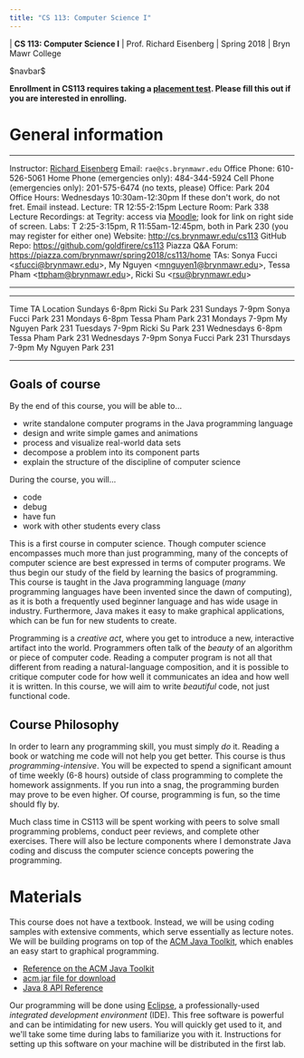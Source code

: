 ```yaml
---
title: "CS 113: Computer Science I"
---
```


<div id="header">

| **CS 113: Computer Science I**
| Prof. Richard Eisenberg
| Spring 2018
| Bryn Mawr College

</div>

\$navbar\$

**Enrollment in CS113 requires taking a [placement test](placement.html). Please fill
this out if you are interested in enrolling.**

General information
===================

<div id="info_table">

----------------------         -----------------------------------------------------------------------------------------------------------------------------------------
Instructor:                    [Richard Eisenberg](http://cs.brynmawr.edu/~rae)
Email:                         `rae@cs.brynmawr.edu`
Office Phone:                  610-526-5061
Home Phone (emergencies only): 484-344-5924
Cell Phone (emergencies only): 201-575-6474 (no texts, please)
Office:                        Park 204
Office Hours:                  Wednesdays 10:30am-12:30pm
                               If these don't work, do not fret. Email instead.
<span class="strut" />
Lecture:                       TR 12:55-2:15pm
Lecture Room:                  Park 338
Lecture Recordings:            at Tegrity: access via [Moodle](https://moodle.brynmawr.edu/course/view.php?id=1070); look for link on right side of screen.
Labs:                          T 2:25-3:15pm, R 11:55am-12:45pm, both in Park 230 (you may register for either one)
Website:                       <http://cs.brynmawr.edu/cs113>
GitHub Repo:                   <https://github.com/goldfirere/cs113>
Piazza Q&A Forum:              <https://piazza.com/brynmawr/spring2018/cs113/home>
TAs:                           Sonya Fucci \<<sfucci@brynmawr.edu>\>, My Nguyen \<<mnguyen1@brynmawr.edu>\>, Tessa Pham \<<ttpham@brynmawr.edu>\>, Ricki Su \<<rsu@brynmawr.edu>\>
----------------------         -----------------------------------------------------------------------------------------------------------------------------------------

</div>
<div id="ta_hours">

--------------------           ------------------------------     ----------------------
Time                           TA                                 Location
Sundays 6-8pm                  Ricki Su                           Park 231
Sundays 7-9pm                  Sonya Fucci                        Park 231
Mondays 6-8pm                  Tessa Pham                         Park 231
Mondays 7-9pm                  My Nguyen                          Park 231
Tuesdays 7-9pm                 Ricki Su                           Park 231
Wednesdays 6-8pm               Tessa Pham                         Park 231
Wednesdays 7-9pm               Sonya Fucci                        Park 231
Thursdays 7-9pm                My Nguyen                          Park 231
--------------------           ------------------------------     ----------------------
</div>

Goals of course
---------------

<div id="goals">

By the end of this course, you will be able to...

* write standalone computer programs in the Java programming language
* design and write simple games and animations
* process and visualize real-world data sets
* decompose a problem into its component parts
* explain the structure of the discipline of computer science

During the course, you will...

* code
* debug
* have fun
* work with other students every class

</div>

This is a first course in computer science. Though computer science encompasses
much more than just programming, many of the concepts of computer science are
best expressed in terms of computer programs. We thus begin our study of the
field by learning the basics of programming. This course is taught in the Java
programming language (*many* programming languages have been invented since
the dawn of computing), as it is both a frequently used beginner language
and has wide usage in industry. Furthermore, Java makes it easy to make
graphical applications, which can be fun for new students to create.

Programming is a *creative act*, where you get to introduce a new, interactive
artifact into the world. Programmers often talk of the *beauty* of an algorithm
or piece of computer code. Reading a computer program is not all that different
from reading a natural-language composition, and it is possible to critique
computer code for how well it communicates an idea and how well it is written.
In this course, we will aim to write *beautiful* code, not just functional code.

Course Philosophy
-----------------

In order to learn any programming skill, you must simply *do* it. Reading a book
or watching me code will not help you get better. This course is thus
*programming-intensive*. You will be expected to spend a significant amount of
time weekly (6-8 hours) outside of class programming to complete the homework
assignments. If you run into a snag, the programming burden may prove to be
even higher. Of course, programming is fun, so the time should fly by.

Much class time in CS113 will be spent working with peers to solve small
programming problems, conduct peer reviews, and complete other exercises.
There will also be lecture components where I demonstrate Java coding and
discuss the computer science concepts powering the programming.

Materials
=========

<div id="materials">

This course does not have a textbook. Instead, we will be using coding samples with
extensive comments, which serve essentially as lecture notes. We will be building
programs on top of the [ACM Java Toolkit](http://cs.stanford.edu/people/eroberts/jtf/), which enables an easy start to
graphical programming.

* [Reference on the ACM Java Toolkit](http://cs.stanford.edu/people/eroberts/jtf/javadoc/student/index.html)
* [acm.jar file for download](acm.jar)
* [Java 8 API Reference](https://docs.oracle.com/javase/8/docs/api/)

Our programming will be done using [Eclipse](http://eclipse.org/), a professionally-used
*integrated development environment* (IDE). This free software is powerful and can be
intimidating for new users. You will quickly get used to it, and we'll take some time
during labs to familiarize you with it. Instructions for setting up this software on your
machine will be distributed in the first lab.

</div>

